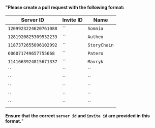 

**"Please create a pull request with the following format:**

| Server ID               | Invite ID   | Name |
|-------------------------|-------------|------|
| `1209923224620761088`     | ``      | `Somnia`|
| `1281920825309532233`     |  ``     | `Autheo`|
| `1187372655096102992`     |  `` |`StoryChain` |
| `606071749657755668`     |  `` |`Patero` |
| `1141663924815671337`     |  `` |`Mavryk` |
| ``     |  `` |`` |
| ``     |  `` |`` |
| ``     |  `` |`` |
| ``     |  `` |`` |
| ``     |  `` |`` |

**Ensure that the correct `server id` and `invite id` are provided in this format.**"
